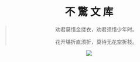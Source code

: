 <center>

# **不 驚 文 库**

> 劝君莫惜金缕衣，劝君须惜少年时。
>
> 花开堪折直须折，莫待无花空折枝。


![](https://cdn.jsdelivr.net/gh/xmtxsec/picture/img/202212301633042.jpg)

</center>